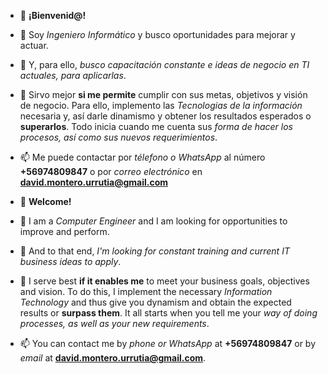 - 👋 **¡Bienvenid@!**
- 👀 Soy *Ingeniero Informático* y busco oportunidades para mejorar y actuar.
- 🌱 Y, para ello, *busco capacitación constante e ideas de negocio en TI actuales, para aplicarlas*. 
- 💞️ Sirvo mejor **si me permite** cumplir con sus metas, objetivos y visión de negocio. Para ello, implemento las *Tecnologias de la información* necesaria  y, así darle dinamismo  y obtener los resultados esperados o **superarlos**. Todo inicia cuando me cuenta sus *forma de hacer los procesos, así como sus nuevos requerimientos*.
- 📫 Me puede contactar por *télefono o WhatsApp* al número **+56974809847** o por *correo electrónico* en **david.montero.urrutia@gmail.com**

- 👋 **Welcome!**
- 👀 I am a *Computer Engineer* and I am looking for opportunities to improve and perform.
- 🌱 And to that end, *I'm looking for constant training and current IT business ideas to apply*. 
- 💞️ I serve best **if it enables me** to meet your business goals, objectives and vision. To do this, I implement the necessary *Information Technology* and thus give you dynamism and obtain the expected results or **surpass them**. It all starts when you tell me your *way of doing processes, as well as your new requirements*.
- 📫 You can contact me by *phone or WhatsApp* at **+56974809847** or by *email* at **david.montero.urrutia@gmail.com**.


<!---
APIMontero/APIMontero is a ✨ special ✨ repository because its `README.md` (this file) appears on your GitHub profile.
You can click the Preview link to take a look at your changes.
--->
